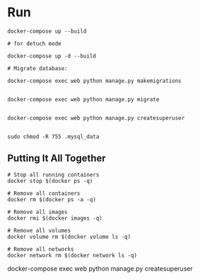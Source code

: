 # Run 
```
docker-compose up --build

# for detuch mode

docker-compose up -d --build 

# Migrate database:

docker-compose exec web python manage.py makemigrations


docker-compose exec web python manage.py migrate


docker-compose exec web python manage.py createsuperuser


sudo chmod -R 755 .mysql_data

```


## Putting It All Together
```
# Stop all running containers
docker stop $(docker ps -q)

# Remove all containers
docker rm $(docker ps -a -q)

# Remove all images
docker rmi $(docker images -q)

# Remove all volumes
docker volume rm $(docker volume ls -q)

# Remove all networks
docker network rm $(docker network ls -q)

```





docker-compose exec web python manage.py createsuperuser